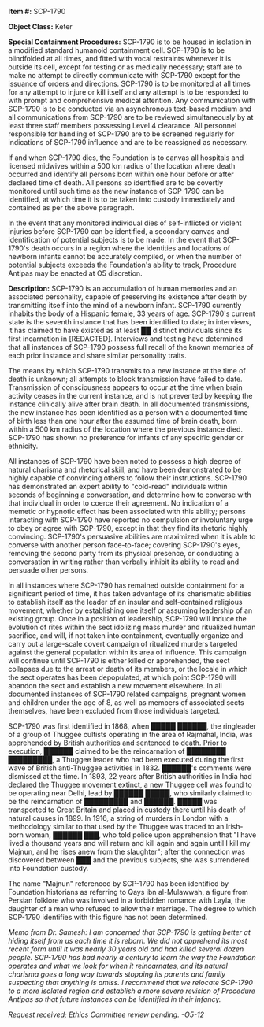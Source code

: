 **Item #:** SCP-1790

**Object Class:** Keter

**Special Containment Procedures:** SCP-1790 is to be housed in isolation in a modified standard humanoid containment cell. SCP-1790 is to be blindfolded at all times, and fitted with vocal restraints whenever it is outside its cell, except for testing or as medically necessary; staff are to make no attempt to directly communicate with SCP-1790 except for the issuance of orders and directions. SCP-1790 is to be monitored at all times for any attempt to injure or kill itself and any attempt is to be responded to with prompt and comprehensive medical attention. Any communication with SCP-1790 is to be conducted via an asynchronous text-based medium and all communications from SCP-1790 are to be reviewed simultaneously by at least three staff members possessing Level 4 clearance. All personnel responsible for handling of SCP-1790 are to be screened regularly for indications of SCP-1790 influence and are to be reassigned as necessary.

If and when SCP-1790 dies, the Foundation is to canvas all hospitals and licensed midwives within a 500 km radius of the location where death occurred and identify all persons born within one hour before or after declared time of death. All persons so identified are to be covertly monitored until such time as the new instance of SCP-1790 can be identified, at which time it is to be taken into custody immediately and contained as per the above paragraph.

In the event that any monitored individual dies of self-inflicted or violent injuries before SCP-1790 can be identified, a secondary canvas and identification of potential subjects is to be made. In the event that SCP-1790's death occurs in a region where the identities and locations of newborn infants cannot be accurately compiled, or when the number of potential subjects exceeds the Foundation's ability to track, Procedure Antipas may be enacted at O5 discretion.

**Description:** SCP-1790 is an accumulation of human memories and an associated personality, capable of preserving its existence after death by transmitting itself into the mind of a newborn infant. SCP-1790 currently inhabits the body of a Hispanic female, 33 years of age. SCP-1790's current state is the seventh instance that has been identified to date; in interviews, it has claimed to have existed as at least ██ distinct individuals since its first incarnation in \[REDACTED\]. Interviews and testing have determined that all instances of SCP-1790 possess full recall of the known memories of each prior instance and share similar personality traits.

The means by which SCP-1790 transmits to a new instance at the time of death is unknown; all attempts to block transmission have failed to date. Transmission of consciousness appears to occur at the time when brain activity ceases in the current instance, and is not prevented by keeping the instance clinically alive after brain death. In all documented transmissions, the new instance has been identified as a person with a documented time of birth less than one hour after the assumed time of brain death, born within a 500 km radius of the location where the previous instance died. SCP-1790 has shown no preference for infants of any specific gender or ethnicity.

All instances of SCP-1790 have been noted to possess a high degree of natural charisma and rhetorical skill, and have been demonstrated to be highly capable of convincing others to follow their instructions. SCP-1790 has demonstrated an expert ability to "cold-read" individuals within seconds of beginning a conversation, and determine how to converse with that individual in order to coerce their agreement. No indication of a memetic or hypnotic effect has been associated with this ability; persons interacting with SCP-1790 have reported no compulsion or involuntary urge to obey or agree with SCP-1790, except in that they find its rhetoric highly convincing. SCP-1790's persuasive abilities are maximized when it is able to converse with another person face-to-face; covering SCP-1790's eyes, removing the second party from its physical presence, or conducting a conversation in writing rather than verbally inhibit its ability to read and persuade other persons.

In all instances where SCP-1790 has remained outside containment for a significant period of time, it has taken advantage of its charismatic abilities to establish itself as the leader of an insular and self-contained religious movement, whether by establishing one itself or assuming leadership of an existing group. Once in a position of leadership, SCP-1790 will induce the evolution of rites within the sect idolizing mass murder and ritualized human sacrifice, and will, if not taken into containment, eventually organize and carry out a large-scale covert campaign of ritualized murders targeted against the general population within its area of influence. This campaign will continue until SCP-1790 is either killed or apprehended, the sect collapses due to the arrest or death of its members, or the locale in which the sect operates has been depopulated, at which point SCP-1790 will abandon the sect and establish a new movement elsewhere. In all documented instances of SCP-1790 related campaigns, pregnant women and children under the age of 8, as well as members of associated sects themselves, have been excluded from those individuals targeted.

SCP-1790 was first identified in 1868, when █████ ██████, the ringleader of a group of Thuggee cultists operating in the area of Rajmahal, India, was apprehended by British authorities and sentenced to death. Prior to execution, ██████ claimed to be the reincarnation of ████████ █████████, a Thuggee leader who had been executed during the first wave of British anti-Thuggee activities in 1832. ██████'s comments were dismissed at the time. In 1893, 22 years after British authorities in India had declared the Thuggee movement extinct, a new Thuggee cell was found to be operating near Delhi, lead by ██████ █████, who similarly claimed to be the reincarnation of █████████ and ██████. █████ was transported to Great Britain and placed in custody there until his death of natural causes in 1899. In 1916, a string of murders in London with a methodology similar to that used by the Thuggee was traced to an Irish-born woman, ██████ ███, who told police upon apprehension that "I have lived a thousand years and will return and kill again and again until I kill my Majnun, and he rises anew from the slaughter"; after the connection was discovered between ███ and the previous subjects, she was surrendered into Foundation custody.

The name "Majnun" referenced by SCP-1790 has been identified by Foundation historians as referring to Qays ibn al-Mulawwah, a figure from Persian folklore who was involved in a forbidden romance with Layla, the daughter of a man who refused to allow their marriage. The degree to which SCP-1790 identifies with this figure has not been determined.

_Memo from Dr. Samesh: I am concerned that SCP-1790 is getting better at hiding itself from us each time it is reborn. We did not apprehend its most recent form until it was nearly 30 years old and had killed several dozen people. SCP-1790 has had nearly a century to learn the way the Foundation operates and what we look for when it reincarnates, and its natural charisma goes a long way towards stopping its parents and family suspecting that anything is amiss. I recommend that we relocate SCP-1790 to a more isolated region and establish a more severe revision of Procedure Antipas so that future instances can be identified in their infancy._

_Request received; Ethics Committee review pending. -O5-12_